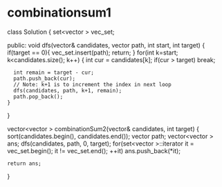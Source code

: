 # combinationsum1
class Solution {
  set<vector<int> > vec_set;

public:
  void dfs(vector<int>& candidates, vector<int> path, int start, int target) {
    if(target == 0){
      vec_set.insert(path);
      return;
    }
    for(int k=start; k<candidates.size(); k++) {
      int cur = candidates[k];
      if(cur > target) break;

      int remain = target - cur;
      path.push_back(cur);
      // Note: k+1 is to increment the index in next loop
      dfs(candidates, path, k+1, remain); 
      path.pop_back();
    }
  }

  vector<vector<int> > combinationSum2(vector<int>& candidates, int target) {
    sort(candidates.begin(), candidates.end());
    vector<int> path;
    vector<vector<int> > ans;
    dfs(candidates, path, 0, target);
    for(set<vector<int> >::iterator it = vec_set.begin(); it != vec_set.end(); ++it)
      ans.push_back(*it);

    return ans;
  }
